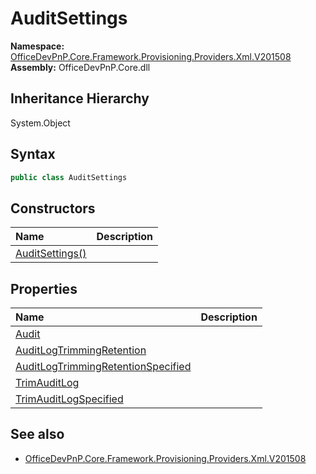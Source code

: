 # AuditSettings
  

**Namespace:** [OfficeDevPnP.Core.Framework.Provisioning.Providers.Xml.V201508](OfficeDevPnP.Core.Framework.Provisioning.Providers.Xml.V201508.md)  
**Assembly:** OfficeDevPnP.Core.dll  
## Inheritance Hierarchy
System.Object  

## Syntax
```C#
public class AuditSettings
```
## Constructors
|**Name**|**Description**|
|:-----|:-----|
| [AuditSettings()](OfficeDevPnP.Core.Framework.Provisioning.Providers.Xml.V201508.AuditSettings.ctor1.md) | 
## Properties
|**Name**|**Description**|
|:-----|:-----|
| [Audit](OfficeDevPnP.Core.Framework.Provisioning.Providers.Xml.V201508.AuditSettings.Audit.md) | 
| [AuditLogTrimmingRetention](OfficeDevPnP.Core.Framework.Provisioning.Providers.Xml.V201508.AuditSettings.AuditLogTrimmingRetention.md) | 
| [AuditLogTrimmingRetentionSpecified](OfficeDevPnP.Core.Framework.Provisioning.Providers.Xml.V201508.AuditSettings.AuditLogTrimmingRetentionSpecified.md) | 
| [TrimAuditLog](OfficeDevPnP.Core.Framework.Provisioning.Providers.Xml.V201508.AuditSettings.TrimAuditLog.md) | 
| [TrimAuditLogSpecified](OfficeDevPnP.Core.Framework.Provisioning.Providers.Xml.V201508.AuditSettings.TrimAuditLogSpecified.md) | 
## See also
- [OfficeDevPnP.Core.Framework.Provisioning.Providers.Xml.V201508](OfficeDevPnP.Core.Framework.Provisioning.Providers.Xml.V201508.md)
